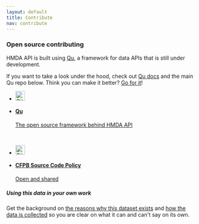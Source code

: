 ```yaml
---
layout: default
title: Contribute
nav: contribute
---
```

### Open source contributing

HMDA API is built using [Qu](http://cfpb.github.io/qu/), a framework for data APIs that is still under development.

If you want to take a look under the hood, check out [Qu docs](http://cfpb.github.io/qu/) and the main Qu repo below. Think you can make it better? [Go for it](http://www.consumerfinance.gov/blog/the-cfpbs-source-code-policy-open-and-shared/)!  

<ul class="repo-list no-padding">
  <li class="list-icon">
    <p class="image-wrap">
      <img src="../static/img/octocat.png" width="25px" title="Github">
    </p>
  </li>
  <li>
    <a href="https://github.com/cfpb/qu">
      <h4>Qu</h4>
      <p>The open source framework behind HMDA API</p>
    </a>
  </li>
</ul>

<br>
<ul class="repo-list no-padding">
  <li class="list-icon">
    <p class="image-wrap">
      <img src="../static/img/octocat.png" width="25px" title="Github">
    </p>
  </li>
  <li>
    <a href="https://github.com/cfpb/source-code-policy/">
      <h4>CFPB Source Code Policy</h4>
      <p>Open and shared</p>
    </a>
  </li>
</ul>


<h5>Using this data in your own work</h5>
<p>Get the background on <a href="http://files.consumerfinance.gov/f/201210_cfpb_supervision-and-examination-manual-v2.pdf#page=315">the reasons why this dataset exists</a> and <a href="http://www.ffiec.gov/hmda/pdf/2013guide.pdf">how the data is collected</a> so you are clear on what it can and can't say on its own.</p> 

<body id="contribute"></body>
